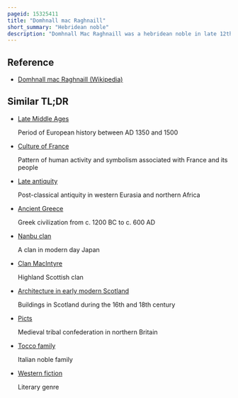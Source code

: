 ```yaml
---
pageid: 15325411
title: "Domhnall mac Raghnaill"
short_summary: "Hebridean noble"
description: "Domhnall Mac Raghnaill was a hebridean noble in late 12th and early 13th Centuries. He is the eponymous Progenitor of Clan Donald. For this reason some traditions accumulated around him in the later Middle Ages and early modern period. His vast Impact on Culture and in the Centuries remains Today. Despite his Role as the historical Figurehead of one of the most famous Kindreds and Surnames in the World there is almost no contemporary Evidence giving certain Information about his Life."
---
```


## Reference

- [Domhnall mac Raghnaill (Wikipedia)](https://en.wikipedia.org/?curid=15325411)

## Similar TL;DR

- [Late Middle Ages](/tldr/en/late-middle-ages)

  Period of European history between AD 1350 and 1500

- [Culture of France](/tldr/en/culture-of-france)

  Pattern of human activity and symbolism associated with France and its people

- [Late antiquity](/tldr/en/late-antiquity)

  Post-classical antiquity in western Eurasia and northern Africa

- [Ancient Greece](/tldr/en/ancient-greece)

  Greek civilization from c. 1200 BC to c. 600 AD

- [Nanbu clan](/tldr/en/nanbu-clan)

  A clan in modern day Japan

- [Clan MacIntyre](/tldr/en/clan-macintyre)

  Highland Scottish clan

- [Architecture in early modern Scotland](/tldr/en/architecture-in-early-modern-scotland)

  Buildings in Scotland during the 16th and 18th century

- [Picts](/tldr/en/picts)

  Medieval tribal confederation in northern Britain

- [Tocco family](/tldr/en/tocco-family)

  Italian noble family

- [Western fiction](/tldr/en/western-fiction)

  Literary genre
